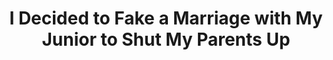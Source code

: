 --- 
title: "I Decided to Fake a Marriage with My Junior to Shut My Parents Up"
publishdate: "2019-5-2T16:48:46+02:00"
src: "https://365manga.net/manga/i-decided-to-fake-a-marriage-with-my-junior-to-shut-my-parents-up"
image: "https://data.365manga.net/images/thumbnails/19536-i-decided-to-fake-a-marriage-with-my-junior-to-shut-my-parents-up.jpg"
description: ""
---
